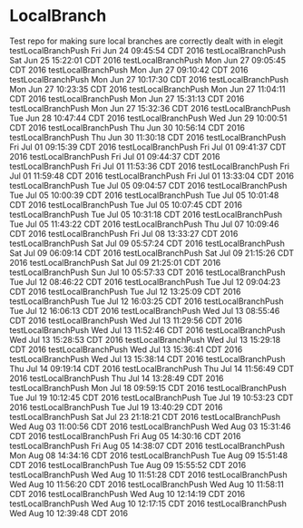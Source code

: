 # LocalBranch
Test repo for making sure local branches are correctly dealt with in elegit
testLocalBranchPush Fri Jun 24 09:45:54 CDT 2016
testLocalBranchPush Sat Jun 25 15:22:01 CDT 2016
testLocalBranchPush Mon Jun 27 09:05:45 CDT 2016
testLocalBranchPush Mon Jun 27 09:10:42 CDT 2016
testLocalBranchPush Mon Jun 27 10:17:30 CDT 2016
testLocalBranchPush Mon Jun 27 10:23:35 CDT 2016
testLocalBranchPush Mon Jun 27 11:04:11 CDT 2016
testLocalBranchPush Mon Jun 27 15:31:13 CDT 2016
testLocalBranchPush Mon Jun 27 15:32:36 CDT 2016
testLocalBranchPush Tue Jun 28 10:47:44 CDT 2016
testLocalBranchPush Wed Jun 29 10:00:51 CDT 2016
testLocalBranchPush Thu Jun 30 10:56:14 CDT 2016
testLocalBranchPush Thu Jun 30 11:30:18 CDT 2016
testLocalBranchPush Fri Jul 01 09:15:39 CDT 2016
testLocalBranchPush Fri Jul 01 09:41:37 CDT 2016
testLocalBranchPush Fri Jul 01 09:44:37 CDT 2016
testLocalBranchPush Fri Jul 01 11:53:36 CDT 2016
testLocalBranchPush Fri Jul 01 11:59:48 CDT 2016
testLocalBranchPush Fri Jul 01 13:33:04 CDT 2016
testLocalBranchPush Tue Jul 05 09:04:57 CDT 2016
testLocalBranchPush Tue Jul 05 10:00:39 CDT 2016
testLocalBranchPush Tue Jul 05 10:01:48 CDT 2016
testLocalBranchPush Tue Jul 05 10:07:45 CDT 2016
testLocalBranchPush Tue Jul 05 10:31:18 CDT 2016
testLocalBranchPush Tue Jul 05 11:43:22 CDT 2016
testLocalBranchPush Thu Jul 07 10:09:46 CDT 2016
testLocalBranchPush Fri Jul 08 13:33:27 CDT 2016
testLocalBranchPush Sat Jul 09 05:57:24 CDT 2016
testLocalBranchPush Sat Jul 09 06:09:14 CDT 2016
testLocalBranchPush Sat Jul 09 21:15:26 CDT 2016
testLocalBranchPush Sat Jul 09 21:25:01 CDT 2016
testLocalBranchPush Sun Jul 10 05:57:33 CDT 2016
testLocalBranchPush Tue Jul 12 08:46:22 CDT 2016
testLocalBranchPush Tue Jul 12 09:04:23 CDT 2016
testLocalBranchPush Tue Jul 12 13:25:09 CDT 2016
testLocalBranchPush Tue Jul 12 16:03:25 CDT 2016
testLocalBranchPush Tue Jul 12 16:06:13 CDT 2016
testLocalBranchPush Wed Jul 13 08:55:46 CDT 2016
testLocalBranchPush Wed Jul 13 11:29:56 CDT 2016
testLocalBranchPush Wed Jul 13 11:52:46 CDT 2016
testLocalBranchPush Wed Jul 13 15:28:53 CDT 2016
testLocalBranchPush Wed Jul 13 15:29:18 CDT 2016
testLocalBranchPush Wed Jul 13 15:36:41 CDT 2016
testLocalBranchPush Wed Jul 13 15:38:14 CDT 2016
testLocalBranchPush Thu Jul 14 09:19:14 CDT 2016
testLocalBranchPush Thu Jul 14 11:56:49 CDT 2016
testLocalBranchPush Thu Jul 14 13:28:49 CDT 2016
testLocalBranchPush Mon Jul 18 09:59:15 CDT 2016
testLocalBranchPush Tue Jul 19 10:12:45 CDT 2016
testLocalBranchPush Tue Jul 19 10:53:23 CDT 2016
testLocalBranchPush Tue Jul 19 13:40:29 CDT 2016
testLocalBranchPush Sat Jul 23 21:18:21 CDT 2016
testLocalBranchPush Wed Aug 03 11:00:56 CDT 2016
testLocalBranchPush Wed Aug 03 15:31:46 CDT 2016
testLocalBranchPush Fri Aug 05 14:30:16 CDT 2016
testLocalBranchPush Fri Aug 05 14:38:07 CDT 2016
testLocalBranchPush Mon Aug 08 14:34:16 CDT 2016
testLocalBranchPush Tue Aug 09 15:51:48 CDT 2016
testLocalBranchPush Tue Aug 09 15:55:52 CDT 2016
testLocalBranchPush Wed Aug 10 11:51:28 CDT 2016
testLocalBranchPush Wed Aug 10 11:56:20 CDT 2016
testLocalBranchPush Wed Aug 10 11:58:11 CDT 2016
testLocalBranchPush Wed Aug 10 12:14:19 CDT 2016
testLocalBranchPush Wed Aug 10 12:17:15 CDT 2016
testLocalBranchPush Wed Aug 10 12:39:48 CDT 2016
